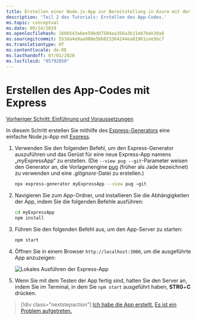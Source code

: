 ```yaml
---
title: Erstellen einer Node.js-App zur Bereitstellung in Azure mit der Azure-Befehlszeilenschnittstelle (Azure CLI)
description: 'Teil 2 des Tutorials: Erstellen des App-Codes.'
ms.topic: conceptual
ms.date: 09/24/2019
ms.openlocfilehash: 160b543abee59bdd7504aa356a3b11eb7bde3da8
ms.sourcegitcommit: 553da4e9aa988e5bb823364244ea81961cee5bc7
ms.translationtype: HT
ms.contentlocale: de-DE
ms.lasthandoff: 07/01/2020
ms.locfileid: "85792050"
---
```

# <a name="create-the-app-code-using-express"></a>Erstellen des App-Codes mit Express

[Vorheriger Schritt: Einführung und Voraussetzungen](tutorial-vscode-azure-cli-node-01.md)

In diesem Schritt erstellen Sie mithilfe des [Express-Generators](https://expressjs.com/en/starter/generator.html) eine einfache Node.js-App mit [Express](https://www.expressjs.com).

1. Verwenden Sie den folgenden Befehl, um den Express-Generator auszuführen und das Gerüst für eine neue Express-App namens „myExpressApp“ zu erstellen. (Die `--view pug --git`-Parameter weisen den Generator an, die Vorlagenengine [pug](https://pugjs.org/api/getting-started.html) (früher als Jade bezeichnet) zu verwenden und eine *.gitignore*-Datei zu erstellen.)

    ```bash
    npx express-generator myExpressApp --view pug –git
    ```

1. Navigieren Sie zum App-Ordner, und installieren Sie die Abhängigkeiten der App, indem Sie die folgenden Befehle ausführen:

    ```bash
    cd myExpressApp
    npm install
    ```

1. Führen Sie den folgenden Befehl aus, um den App-Server zu starten:

    ```bash
    npm start
    ```

1. Öffnen Sie in einem Browser `http://localhost:3000`, um die ausgeführte App anzuzeigen:

    ![Lokales Ausführen der Express-App](media/azure-cli/local-app.png)

1. Wenn Sie mit dem Testen der App fertig sind, halten Sie den Server an, indem Sie im Terminal, in dem Sie `npm start` ausgeführt haben, **STRG**+**C** drücken.

> [!div class="nextstepaction"]
> [Ich habe die App erstellt.](tutorial-vscode-azure-cli-node-03.md) [Es ist ein Problem aufgetreten.](https://www.research.net/r/PWZWZ52?tutorial=node-deployment&step=express)
